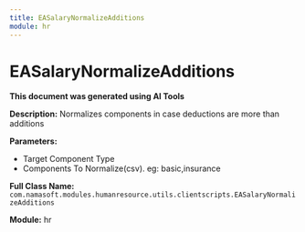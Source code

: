 ```yaml
---
title: EASalaryNormalizeAdditions
module: hr
---
```



<div class='entity-flows'>

# EASalaryNormalizeAdditions

**This document was generated using AI Tools**

**Description:** Normalizes components in case deductions are more than additions

**Parameters:**
- Target Component Type
- Components To Normalize(csv). eg: basic,insurance

**Full Class Name:** `com.namasoft.modules.humanresource.utils.clientscripts.EASalaryNormalizeAdditions`

**Module:** hr


</div>

